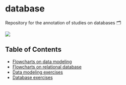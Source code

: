 # database

Repository for the annotation of studies on databases 🗂

![](https://media.giphy.com/media/vzO0Vc8b2VBLi/giphy.gif)

## Table of Contents

- [Flowcharts on data modeling](https://github.com/Elisangelamsilva/database/tree/master/studies/data_modeling)
- [Flowcharts on relational database](https://github.com/Elisangelamsilva/database/tree/master/studies/relational_databases)
- [Data modeling exercises](https://github.com/Elisangelamsilva/database/tree/master/diagrams_and_applications/data_modeling)
- [Database exercises](https://github.com/Elisangelamsilva/database/tree/master/diagrams_and_applications/relational_databases)
